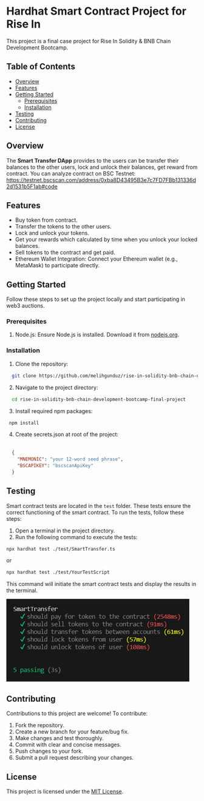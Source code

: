 # Hardhat Smart Contract Project for Rise In

This project is a final case project for Rise In Solidity & BNB Chain Development Bootcamp.

## Table of Contents

- [Overview](#overview)
- [Features](#features)
- [Getting Started](#getting-started)
  - [Prerequisites](#prerequisites)
  - [Installation](#installation)
- [Testing](#testing)
- [Contributing](#contributing)
- [License](#license)

## Overview

The **Smart Transfer DApp** provides to the users can be transfer their balances to the other users, lock and unlock their balances, get reward from contract. You can analyze contract on BSC Testnet: https://testnet.bscscan.com/address/0xba8D43495B3e7c7FD7FBb131336d2d1531b5F1ab#code

## Features

- Buy token from contract.
- Transfer the tokens to the other users.
- Lock and unlock your tokens.
- Get your rewards which calculated by time when you unlock your locked balances.
- Sell tokens to the contract and get paid.
- Ethereum Wallet Integration: Connect your Ethereum wallet (e.g., MetaMask) to participate directly.

## Getting Started

Follow these steps to set up the project locally and start participating in web3 auctions.

### Prerequisites

1. Node.js: Ensure Node.js is installed. Download it from [nodejs.org](https://nodejs.org/).

### Installation

1. Clone the repository:

```bash
  git clone https://github.com/melihgunduz/rise-in-solidity-bnb-chain-development-bootcamp-final-project.git
```

2. Navigate to the project directory:

```bash
  cd rise-in-solidity-bnb-chain-development-bootcamp-final-project
```

3. Install required npm packages:

```bash
 npm install
```
4. Create secrets.json at root of the project:
```json
    
  {
    "MNEMONIC": "your 12-word seed phrase",
    "BSCAPIKEY": "bscscanApiKey"
  }

```
## Testing

Smart contract tests are located in the `test` folder. These tests ensure the correct functioning of the smart contract. To run the tests, follow these steps:

1. Open a terminal in the project directory.
2. Run the following command to execute the tests:

```bash
npx hardhat test ./test/SmartTransfer.ts
```
or
```bash
npx hardhat test ./test/YourTestScript
```

This command will initiate the smart contract tests and display the results in the terminal.

![image](https://github.com/melihgunduz/rise-in-solidity-bnb-chain-development-bootcamp-final-project/blob/main/assets/smart-transfer-test-image.png)

## Contributing

Contributions to this project are welcome! To contribute:

1. Fork the repository.
2. Create a new branch for your feature/bug fix.
3. Make changes and test thoroughly.
4. Commit with clear and concise messages.
5. Push changes to your fork.
6. Submit a pull request describing your changes.


## License

This project is licensed under the [MIT License](LICENSE).



